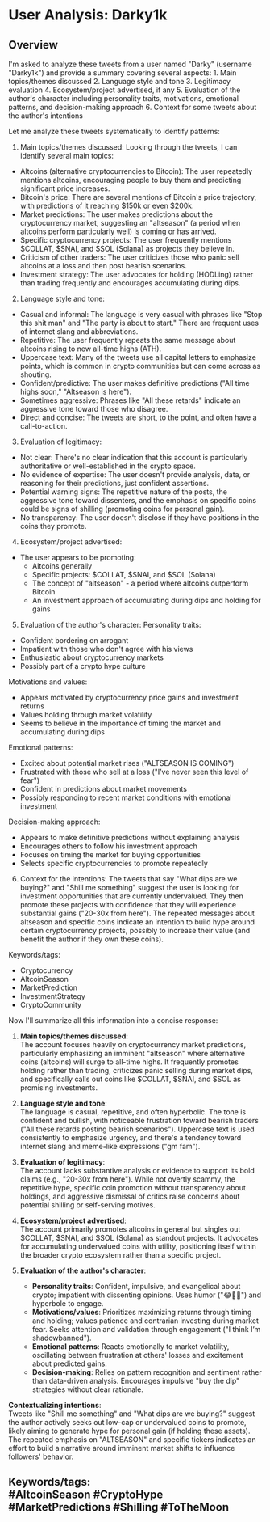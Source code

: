 # User Analysis: Darky1k

## Overview

<think>
I'm asked to analyze these tweets from a user named "Darky" (username "Darky1k") and provide a summary covering several aspects:
1. Main topics/themes discussed
2. Language style and tone
3. Legitimacy evaluation
4. Ecosystem/project advertised, if any
5. Evaluation of the author's character including personality traits, motivations, emotional patterns, and decision-making approach
6. Context for some tweets about the author's intentions

Let me analyze these tweets systematically to identify patterns:

1. Main topics/themes discussed:
Looking through the tweets, I can identify several main topics:
- Altcoins (alternative cryptocurrencies to Bitcoin): The user repeatedly mentions altcoins, encouraging people to buy them and predicting significant price increases.
- Bitcoin's price: There are several mentions of Bitcoin's price trajectory, with predictions of it reaching $150k or even $200k.
- Market predictions: The user makes predictions about the cryptocurrency market, suggesting an "altseason" (a period when altcoins perform particularly well) is coming or has arrived.
- Specific cryptocurrency projects: The user frequently mentions $COLLAT, $SNAI, and $SOL (Solana) as projects they believe in.
- Criticism of other traders: The user criticizes those who panic sell altcoins at a loss and then post bearish scenarios.
- Investment strategy: The user advocates for holding (HODLing) rather than trading frequently and encourages accumulating during dips.

2. Language style and tone:
- Casual and informal: The language is very casual with phrases like "Stop this shit man" and "The party is about to start." There are frequent uses of internet slang and abbreviations.
- Repetitive: The user frequently repeats the same message about altcoins rising to new all-time highs (ATH).
- Uppercase text: Many of the tweets use all capital letters to emphasize points, which is common in crypto communities but can come across as shouting.
- Confident/predictive: The user makes definitive predictions ("All time highs soon," "Altseason is here").
- Sometimes aggressive: Phrases like "All these retards" indicate an aggressive tone toward those who disagree.
- Direct and concise: The tweets are short, to the point, and often have a call-to-action.

3. Evaluation of legitimacy:
- Not clear: There's no clear indication that this account is particularly authoritative or well-established in the crypto space.
- No evidence of expertise: The user doesn't provide analysis, data, or reasoning for their predictions, just confident assertions.
- Potential warning signs: The repetitive nature of the posts, the aggressive tone toward dissenters, and the emphasis on specific coins could be signs of shilling (promoting coins for personal gain).
- No transparency: The user doesn't disclose if they have positions in the coins they promote.

4. Ecosystem/project advertised:
- The user appears to be promoting:
  - Altcoins generally
  - Specific projects: $COLLAT, $SNAI, and $SOL (Solana)
  - The concept of "altseason" - a period where altcoins outperform Bitcoin
  - An investment approach of accumulating during dips and holding for gains

5. Evaluation of the author's character:
Personality traits:
- Confident bordering on arrogant
- Impatient with those who don't agree with his views
- Enthusiastic about cryptocurrency markets
- Possibly part of a crypto hype culture

Motivations and values:
- Appears motivated by cryptocurrency price gains and investment returns
- Values holding through market volatility
- Seems to believe in the importance of timing the market and accumulating during dips

Emotional patterns:
- Excited about potential market rises ("ALTSEASON IS COMING")
- Frustrated with those who sell at a loss ("I’ve never seen this level of fear")
- Confident in predictions about market movements
- Possibly responding to recent market conditions with emotional investment

Decision-making approach:
- Appears to make definitive predictions without explaining analysis
- Encourages others to follow his investment approach
- Focuses on timing the market for buying opportunities
- Selects specific cryptocurrencies to promote repeatedly

6. Context for the intentions:
The tweets that say "What dips are we buying?" and "Shill me something" suggest the user is looking for investment opportunities that are currently undervalued. They then promote these projects with confidence that they will experience substantial gains ("20-30x from here"). The repeated messages about altseason and specific coins indicate an intention to build hype around certain cryptocurrency projects, possibly to increase their value (and benefit the author if they own these coins).

Keywords/tags:
- Cryptocurrency
- AltcoinSeason
- MarketPrediction
- InvestmentStrategy
- CryptoCommunity

Now I'll summarize all this information into a concise response:
</think>

1. **Main topics/themes discussed**:  
The account focuses heavily on cryptocurrency market predictions, particularly emphasizing an imminent "altseason" where alternative coins (altcoins) will surge to all-time highs. It frequently promotes holding rather than trading, criticizes panic selling during market dips, and specifically calls out coins like $COLLAT, $SNAI, and $SOL as promising investments.

2. **Language style and tone**:  
The language is casual, repetitive, and often hyperbolic. The tone is confident and bullish, with noticeable frustration toward bearish traders ("All these retards posting bearish scenarios"). Uppercase text is used consistently to emphasize urgency, and there's a tendency toward internet slang and meme-like expressions ("gm fam").

3. **Evaluation of legitimacy**:  
The account lacks substantive analysis or evidence to support its bold claims (e.g., "20-30x from here"). While not overtly scammy, the repetitive hype, specific coin promotion without transparency about holdings, and aggressive dismissal of critics raise concerns about potential shilling or self-serving motives.

4. **Ecosystem/project advertised**:  
The account primarily promotes altcoins in general but singles out $COLLAT, $SNAI, and $SOL (Solana) as standout projects. It advocates for accumulating undervalued coins with utility, positioning itself within the broader crypto ecosystem rather than a specific project.

5. **Evaluation of the author's character**:  
   - **Personality traits**: Confident, impulsive, and evangelical about crypto; impatient with dissenting opinions. Uses humor ("😂🫵🏻") and hyperbole to engage.  
   - **Motivations/values**: Prioritizes maximizing returns through timing and holding; values patience and contrarian investing during market fear. Seeks attention and validation through engagement ("I think I’m shadowbanned").  
   - **Emotional patterns**: Reacts emotionally to market volatility, oscillating between frustration at others' losses and excitement about predicted gains.  
   - **Decision-making**: Relies on pattern recognition and sentiment rather than data-driven analysis. Encourages impulsive "buy the dip" strategies without clear rationale.  

**Contextualizing intentions**:  
Tweets like "Shill me something" and "What dips are we buying?" suggest the author actively seeks out low-cap or undervalued coins to promote, likely aiming to generate hype for personal gain (if holding these assets). The repeated emphasis on "ALTSEASON" and specific tickers indicates an effort to build a narrative around imminent market shifts to influence followers' behavior.

**Keywords/tags**:  
#AltcoinSeason #CryptoHype #MarketPredictions #Shilling #ToTheMoon
---
